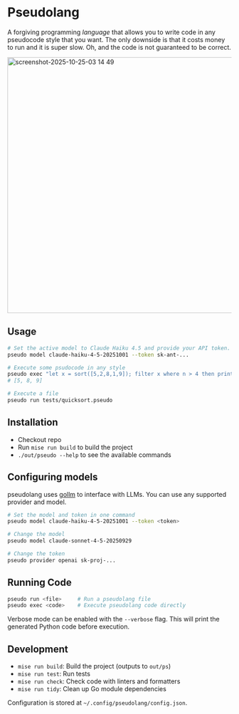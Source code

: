 # Pseudolang

A forgiving programming _language_ that allows you to write code in any
pseudocode style that you want. The only downside is that it costs money to run
and it is super slow. Oh, and the code is not guaranteed to be correct.

<img width="829" height="575" alt="screenshot-2025-10-25-03 14 49" src="https://github.com/user-attachments/assets/45a6da00-6402-42be-b0d9-190232a6022c" />

## Usage

```bash
# Set the active model to Claude Haiku 4.5 and provide your API token.
pseudo model claude-haiku-4-5-20251001 --token sk-ant-...

# Execute some psudocode in any style
pseudo exec "let x = sort([5,2,8,1,9]); filter x where n > 4 then print"
# [5, 8, 9]

# Execute a file
pseudo run tests/quicksort.pseudo
```

## Installation

- Checkout repo
- Run `mise run build` to build the project
- `./out/pseudo --help` to see the available commands

## Configuring models

pseudolang uses
[gollm](https://github.com/teilomillet/gollm?tab=readme-ov-file#supported-providers)
to interface with LLMs. You can use any supported provider and model.

```bash
# Set the model and token in one command
pseudo model claude-haiku-4-5-20251001 --token <token>

# Change the model
pseudo model claude-sonnet-4-5-20250929

# Change the token
pseudo provider openai sk-proj-...
```

## Running Code

```bash
pseudo run <file>     # Run a pseudolang file
pseudo exec <code>    # Execute pseudolang code directly
```

Verbose mode can be enabled with the `--verbose` flag. This will print the
generated Python code before execution.

## Development

- `mise run build`: Build the project (outputs to `out/ps`)
- `mise run test`: Run tests
- `mise run check`: Check code with linters and formatters
- `mise run tidy`: Clean up Go module dependencies

Configuration is stored at `~/.config/pseudolang/config.json`.
